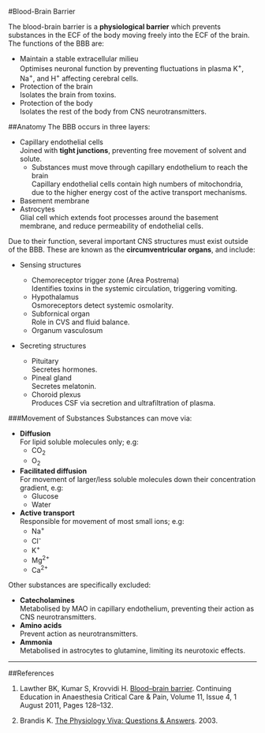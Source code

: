 #Blood-Brain Barrier

The blood-brain barrier is a **physiological barrier** which prevents substances in the ECF of the body moving freely into the ECF of the brain. The functions of the BBB are:
* Maintain a stable extracellular milieu  
Optimises neuronal function by preventing fluctuations in plasma K<sup>+</sup>, Na<sup>+</sup>, and H<sup>+</sup> affecting cerebral cells.
* Protection of the brain  
Isolates the brain from toxins.
* Protection of the body  
Isolates the rest of the body from CNS neurotransmitters.


##Anatomy
The BBB occurs in three layers:
* Capillary endothelial cells  
Joined with **tight junctions**, preventing free movement of solvent and solute.
    * Substances must move through capillary endothelium to reach the brain  
    Capillary endothelial cells contain high numbers of mitochondria, due to the higher energy cost of the active transport mechanisms.
* Basement membrane
* Astrocytes  
Glial cell which extends foot processes around the basement membrane, and reduce permeability of endothelial cells.

Due to their function, several important CNS structures must exist outside of the BBB. These are known as the **circumventricular organs**, and include:
* Sensing structures
    * Chemoreceptor trigger zone (Area Postrema)  
    Identifies toxins in the systemic circulation, triggering vomiting.
    * Hypothalamus  
    Osmoreceptors detect systemic osmolarity.
    * Subfornical organ  
    Role in CVS and fluid balance.
    * Organum vasculosum

        
* Secreting structures
    * Pituitary  
    Secretes hormones.
    * Pineal gland  
    Secretes melatonin.
    * Choroid plexus  
    Produces CSF via secretion and ultrafiltration of plasma.


###Movement of Substances
Substances can move via:
* **Diffusion**  
For lipid soluble molecules only; e.g:
    * CO<sub>2</sub>
    * O<sub>2</sub>
* **Facilitated diffusion**  
For movement of larger/less soluble molecules down their concentration gradient, e.g:
    * Glucose
    * Water
* **Active transport**  
Responsible for movement of most small ions; e.g:
    * Na<sup>+</sup>
    * Cl<sup>-</sup>
    * K<sup>+</sup>
    * Mg<sup>2+</sup>
    * Ca<sup>2+</sup>
    
Other substances are specifically excluded:
* **Catecholamines**  
Metabolised by MAO in capillary endothelium, preventing their action as CNS neurotransmitters.
* **Amino acids**  
Prevent action as neurotransmitters.
* **Ammonia**  
Metabolised in astrocytes to glutamine, limiting its neurotoxic effects.


---
##References
1. Lawther BK, Kumar S, Krovvidi H. [Blood–brain barrier](https://academic.oup.com/bjaed/article/11/4/128/266954/Blood-brain-barrier). Continuing Education in Anaesthesia Critical Care & Pain, Volume 11, Issue 4, 1 August 2011, Pages 128–132. 

2. Brandis K. [The Physiology Viva: Questions & Answers](http://www.anaesthesiamcq.com/vivabook.php). 2003.